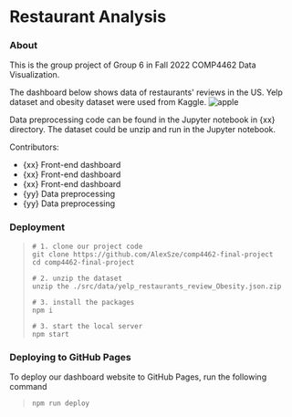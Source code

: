 # Restaurant Analysis

### About
This is the group project of Group 6 in Fall 2022 COMP4462 Data Visualization. 

The dashboard below shows data of restaurants' reviews in the US. Yelp dataset and obesity dataset were used from Kaggle.
![apple](https://user-images.githubusercontent.com/118462821/202849477-04e56227-fa11-42d0-a7a4-8100ea9fa632.jpeg)

Data preprocessing code can be found in the Jupyter notebook in {xx} directory. The dataset could be unzip and run in the Jupyter notebook.

Contributors:
+ {xx} Front-end dashboard
+ {xx} Front-end dashboard
+ {xx} Front-end dashboard
+ {yy} Data preprocessing
+ {yy} Data preprocessing

### Deployment
  > ```
  > # 1. clone our project code
  > git clone https://github.com/AlexSze/comp4462-final-project
  > cd comp4462-final-project
  > 
  > # 2. unzip the dataset
  > unzip the ./src/data/yelp_restaurants_review_Obesity.json.zip
  > 
  > # 3. install the packages
  > npm i
  >
  > # 3. start the local server
  > npm start

### Deploying to GitHub Pages
To deploy our dashboard website to GitHub Pages, run the following command
  > ```
  >npm run deploy
  
##


  

  
